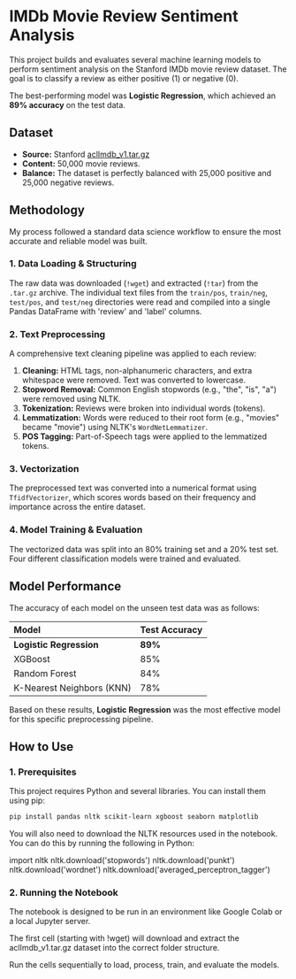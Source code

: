 # IMDb Movie Review Sentiment Analysis

This project builds and evaluates several machine learning models to perform sentiment analysis on the Stanford IMDb movie review dataset. The goal is to classify a review as either positive (1) or negative (0).

The best-performing model was **Logistic Regression**, which achieved an **89% accuracy** on the test data.

## Dataset
* **Source:** Stanford [aclImdb_v1.tar.gz](http://ai.stanford.edu/~amaas/data/sentiment/aclImdb_v1.tar.gz)
* **Content:** 50,000 movie reviews.
* **Balance:** The dataset is perfectly balanced with 25,000 positive and 25,000 negative reviews.

## Methodology

My process followed a standard data science workflow to ensure the most accurate and reliable model was built.

### 1. Data Loading & Structuring
The raw data was downloaded (`!wget`) and extracted (`!tar`) from the `.tar.gz` archive. The individual text files from the `train/pos`, `train/neg`, `test/pos`, and `test/neg` directories were read and compiled into a single Pandas DataFrame with 'review' and 'label' columns.

### 2. Text Preprocessing
A comprehensive text cleaning pipeline was applied to each review:
1.  **Cleaning:** HTML tags, non-alphanumeric characters, and extra whitespace were removed. Text was converted to lowercase.
2.  **Stopword Removal:** Common English stopwords (e.g., "the", "is", "a") were removed using NLTK.
3.  **Tokenization:** Reviews were broken into individual words (tokens).
4.  **Lemmatization:** Words were reduced to their root form (e.g., "movies" became "movie") using NLTK's `WordNetLemmatizer`.
5.  **POS Tagging:** Part-of-Speech tags were applied to the lemmatized tokens.

### 3. Vectorization
The preprocessed text was converted into a numerical format using `TfidfVectorizer`, which scores words based on their frequency and importance across the entire dataset.

### 4. Model Training & Evaluation
The vectorized data was split into an 80% training set and a 20% test set. Four different classification models were trained and evaluated.

## Model Performance

The accuracy of each model on the unseen test data was as follows:

| Model | Test Accuracy |
| :--- | :--- |
| **Logistic Regression** | **89%** |
| XGBoost | 85% |
| Random Forest | 84% |
| K-Nearest Neighbors (KNN) | 78% |

Based on these results, **Logistic Regression** was the most effective model for this specific preprocessing pipeline.

## How to Use

### 1. Prerequisites
This project requires Python and several libraries. You can install them using pip:
```bash
pip install pandas nltk scikit-learn xgboost seaborn matplotlib
```
You will also need to download the NLTK resources used in the notebook. You can do this by running the following in Python:

import nltk
nltk.download('stopwords')
nltk.download('punkt')
nltk.download('wordnet')
nltk.download('averaged_perceptron_tagger')

### 2. Running the Notebook
The notebook is designed to be run in an environment like Google Colab or a local Jupyter server.

The first cell (starting with !wget) will download and extract the aclImdb_v1.tar.gz dataset into the correct folder structure.

Run the cells sequentially to load, process, train, and evaluate the models.
